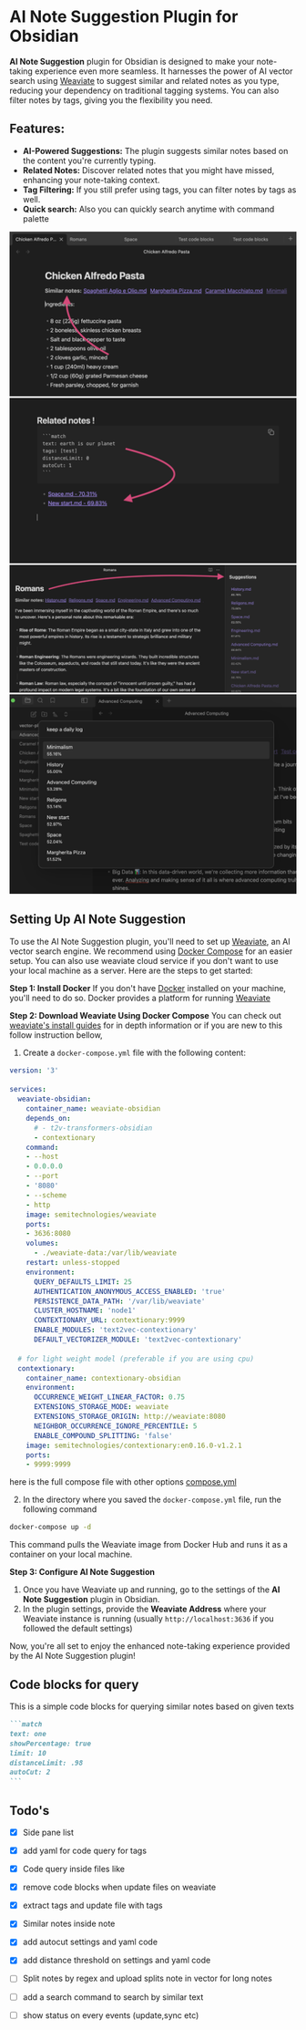 # AI Note Suggestion Plugin for Obsidian

**AI Note Suggestion** plugin for Obsidian is designed to make your note-taking experience even more seamless. It harnesses the power of AI vector search using [Weaviate](https://weaviate.io/) to suggest similar and related notes as you type, reducing your dependency on traditional tagging systems. You can also filter notes by tags, giving you the flexibility you need.

## Features:
- **AI-Powered Suggestions:** The plugin suggests similar notes based on the content you're currently typing.
- **Related Notes:** Discover related notes that you might have missed, enhancing your note-taking context.
- **Tag Filtering:** If you still prefer using tags, you can filter notes by tags as well.
- **Quick search:** Also you can quickly search anytime with command palette

![](images/1.png)
![](images/2.png)
![](images/3.png)
![](images/4.png)

## Setting Up AI Note Suggestion

To use the AI Note Suggestion plugin, you'll need to set up [Weaviate](https://weaviate.io/), an AI vector search engine. We recommend using [Docker Compose](https://docs.docker.com/compose/) for an easier setup. You can also use weaviate cloud service if you don't want to use your local machine as a server. Here are the steps to get started:

**Step 1: Install Docker**
If you don't have [Docker](https://docs.docker.com/) installed on your machine, you'll need to do so. Docker provides a platform for running [Weaviate](https://weaviate.io/) 

**Step 2: Download Weaviate Using Docker Compose**
You can check out [weaviate's install guides](https://weaviate.io/developers/weaviate/installation) for in depth information or if you are new to this follow instruction bellow,

1. Create a `docker-compose.yml` file with the following content:

```yaml
version: '3'

services:
  weaviate-obsidian:
    container_name: weaviate-obsidian
    depends_on:
      # - t2v-transformers-obsidian
      - contextionary
    command:
    - --host
    - 0.0.0.0
    - --port
    - '8080'
    - --scheme
    - http
    image: semitechnologies/weaviate
    ports:
    - 3636:8080
    volumes:
      - ./weaviate-data:/var/lib/weaviate
    restart: unless-stopped
    environment:
      QUERY_DEFAULTS_LIMIT: 25
      AUTHENTICATION_ANONYMOUS_ACCESS_ENABLED: 'true'
      PERSISTENCE_DATA_PATH: '/var/lib/weaviate'
      CLUSTER_HOSTNAME: 'node1'
      CONTEXTIONARY_URL: contextionary:9999
      ENABLE_MODULES: 'text2vec-contextionary'
      DEFAULT_VECTORIZER_MODULE: 'text2vec-contextionary'

  # for light weight model (preferable if you are using cpu)
  contextionary:
    container_name: contextionary-obsidian
    environment:
      OCCURRENCE_WEIGHT_LINEAR_FACTOR: 0.75
      EXTENSIONS_STORAGE_MODE: weaviate
      EXTENSIONS_STORAGE_ORIGIN: http://weaviate:8080
      NEIGHBOR_OCCURRENCE_IGNORE_PERCENTILE: 5
      ENABLE_COMPOUND_SPLITTING: 'false'
    image: semitechnologies/contextionary:en0.16.0-v1.2.1
    ports:
    - 9999:9999
```
here is the full compose file with other options [compose.yml](https://github.com/echo-saurav/obsidian-ai-note-suggestion/blob/main/docker/compose.yml)

2. In the directory where you saved the `docker-compose.yml` file, run the following command
```bash
docker-compose up -d
```
This command pulls the Weaviate image from Docker Hub and runs it as a container on your local machine.    

**Step 3: Configure AI Note Suggestion**

1. Once you have Weaviate up and running, go to the settings of the **AI Note Suggestion** plugin in Obsidian.
2. In the plugin settings, provide the **Weaviate Address** where your Weaviate instance is running (usually `http://localhost:3636` if you followed the default settings)


Now, you're all set to enjoy the enhanced note-taking experience provided by the AI Note Suggestion plugin!

## Code blocks for query
This is a simple code blocks for querying similar notes based on given texts

  
~~~markdown
```match
text: one
showPercentage: true
limit: 10
distanceLimit: .98
autoCut: 2
```
~~~



## Todo's
- [x] Side pane list
- [x] add yaml for code query for tags 
- [x] Code query inside files like 
- [x] remove code blocks when update files on weaviate
- [x] extract tags and update file with tags
- [x] Similar notes inside note
- [x] add autocut settings and yaml code
- [x] add distance threshold on settings and yaml code
- [ ] Split notes by regex and upload splits note in vector for long notes
- [ ] add a search command to search by similar text
- [ ] show status on every events (update,sync etc)



